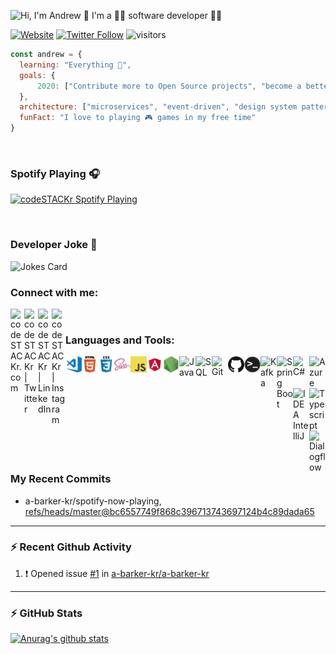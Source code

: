 ![Hi, I'm Andrew 👋 I'm a 👨‍💻 software developer 👨‍💻](https://github.com/a-barker-kr/a-barker-kr/blob/master/welcome.gif)

<!--
how to make this gif ?

I made my with https://codesandbox.io/s/github-profile-2ijk7
Then i recorded my screen to gif on Mac with Quicktime and https://gist.github.com/tskaggs/6394639
-->

[![Website](https://img.shields.io/website?label=codeSTACKr.com&style=for-the-badge&url=https%3A%2F%2Fcodestackr.com)](https://codestackr.com)
[![Twitter Follow](https://img.shields.io/twitter/follow/codeSTACKr?color=1DA1F2&logo=twitter&style=for-the-badge)](https://twitter.com/intent/follow?original_referer=https%3A%2F%2Fgithub.com%2FcodeSTACKr&screen_name=codeSTACKr)
![visitors](https://visitor-badge.glitch.me/badge?page_id=a-barker-kr.a-barker-kr)

```javascript
const andrew = {
  learning: "Everything 🤣",
  goals: {
      2020: ["Contribute more to Open Source projects", "become a better leader"]
  },
  architecture: ["microservices", "event-driven", "design system pattern"],
  funFact: "I love to playing 🎮 games in my free time"
}
```
<br>


### Spotify Playing 🎧

[<img src="https://a-barker-kr.vercel.app/api/spotify-playing" alt="codeSTACKr Spotify Playing" width="350" />](https://open.spotify.com/user/a_barker3)

<br>

### Developer Joke 🤡
![Jokes Card](https://readme-jokes.vercel.app/api)

### Connect with me:

[<img align="left" alt="codeSTACKr.com" width="22px" src="https://img.icons8.com/color/344/facebook.png" />][facebook]
[<img align="left" alt="codeSTACKr | Twitter" width="22px" src="https://img.icons8.com/fluent/344/twitter.png" />][twitter]
[<img align="left" alt="codeSTACKr | LinkedIn" width="22px" src="https://img.icons8.com/fluent/344/linkedin.png" />][linkedin]
[<img align="left" alt="codeSTACKr | Instagram" width="22px" src="https://img.icons8.com/windows/344/instagram-new.png" />][instagram]

<br />

### Languages and Tools:

<img align="left" alt="Visual Studio Code" width="26px" src="https://raw.githubusercontent.com/github/explore/80688e429a7d4ef2fca1e82350fe8e3517d3494d/topics/visual-studio-code/visual-studio-code.png" />
<img align="left" alt="HTML5" width="26px" src="https://raw.githubusercontent.com/github/explore/80688e429a7d4ef2fca1e82350fe8e3517d3494d/topics/html/html.png" />
<img align="left" alt="CSS3" width="26px" src="https://raw.githubusercontent.com/github/explore/80688e429a7d4ef2fca1e82350fe8e3517d3494d/topics/css/css.png" />
<img align="left" alt="Sass" width="26px" src="https://raw.githubusercontent.com/github/explore/80688e429a7d4ef2fca1e82350fe8e3517d3494d/topics/sass/sass.png" />
<img align="left" alt="JavaScript" width="26px" src="https://raw.githubusercontent.com/github/explore/80688e429a7d4ef2fca1e82350fe8e3517d3494d/topics/javascript/javascript.png" />
<img align="left" alt="Angular" width="26px" src="https://raw.githubusercontent.com/github/explore/80688e429a7d4ef2fca1e82350fe8e3517d3494d/topics/angular/angular.png" />
<img align="left" alt="Node.js" width="26px" src="https://raw.githubusercontent.com/github/explore/80688e429a7d4ef2fca1e82350fe8e3517d3494d/topics/nodejs/nodejs.png" />
<img align="left" alt="Java" width="26px" src="https://img.icons8.com/color/344/java-coffee-cup-logo.png" />
<img align="left" alt="SQL" width="26px" src="https://img.icons8.com/color/344/microsoft-sql-server.png" />
<img align="left" alt="Git" width="26px" src="https://img.icons8.com/color/344/git.png" />
<img align="left" alt="GitHub" width="26px" src="https://raw.githubusercontent.com/github/explore/78df643247d429f6cc873026c0622819ad797942/topics/github/github.png" />
<img align="left" alt="Terminal" width="26px" src="https://raw.githubusercontent.com/github/explore/80688e429a7d4ef2fca1e82350fe8e3517d3494d/topics/terminal/terminal.png" />
<img align="left" alt="Kafka" width="26px" src="https://encrypted-tbn0.gstatic.com/images?q=tbn%3AANd9GcTvA_SDX7pV8Mxc3Uj9HlyfXPzCZRWNDLc7Yw&usqp=CAU" />
<img align="left" alt="Spring Boot" width="26px" src="https://pbs.twimg.com/profile_images/1235868806079057921/fTL08u_H_400x400.png" />
<img align="left" alt="C#" width="26px" src="https://upload.wikimedia.org/wikipedia/commons/thumb/7/7a/C_Sharp_logo.svg/1200px-C_Sharp_logo.svg.png" />
<img align="left" alt="Azure" width="26px" src="https://img.icons8.com/color/452/azure-1.png" />
<img align="left" alt="IDEA IntelliJ" width="26px" src="https://img.icons8.com/color/344/intellij-idea.png" />
<img align="left" alt="Typescript" width="26px" src="https://cdn.iconscout.com/icon/free/png-512/typescript-1174965.png" />
<img align="left" alt="Dialogflow" width="26px" src="https://www.pikpng.com/pngl/b/252-2520835_dialogflow-nodejs-client-app-google-dialogflow-icon-transparent.png" />

<br />
<br />

### My Recent Commits
<!-- START gadpp -->
- a-barker-kr/spotify-now-playing, [refs/heads/master@bc6557749f868c396713743697124b4c89dada65](https://github.com/a-barker-kr/spotify-now-playing/commit/bc6557749f868c396713743697124b4c89dada65)

---

### :zap: Recent Github Activity
<!--START_SECTION:activity-->
1. ❗️ Opened issue [#1](https://github.com/a-barker-kr/a-barker-kr/issues/1) in [a-barker-kr/a-barker-kr](https://github.com/a-barker-kr/a-barker-kr)
<!--END_SECTION:activity-->

---


 ### :zap: GitHub Stats

 [![Anurag's github stats](https://github-readme-stats.vercel.app/api?username=a-barker-kr)](https://github.com/anuraghazra/github-readme-stats)


[twitter]: https://twitter.com/null__p01nt3r
[facebook]: https://youtube.com/codeSTACKr
[instagram]: https://instagram.com/null__p01nt3r
[linkedin]: https://linkedin.com/in/codeSTACKr
